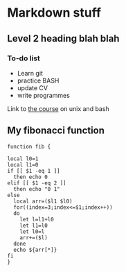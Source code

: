 #  Markdown stuff
## Level 2 heading blah **blah**

### To-do list
- Learn git
- practice BASH
- update CV
- write programmes

Link to [the course](https://github.com/seankross/the-unix-workbench) on unix and bash

## My fibonacci function

```
function fib {

local l0=1
local l1=0
if [[ $1 -eq 1 ]]
  then echo 0
elif [[ $1 -eq 2 ]]
  then echo "0 1"
else
  local arr=($l1 $l0)
  for((index=3;index<=$1;index++))
  do
    let l=l1+l0 
    let l1=l0
    let l0=l
    arr+=($l)
  done
  echo ${arr[*]}
fi
}
```
